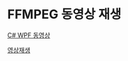 # FFMPEG 동영상 재생

[C# WPF 동영상](https://icodebroker.tistory.com/8480#google_vignette)  

[영상재생 ](https://derveljunit.tistory.com/307)  

